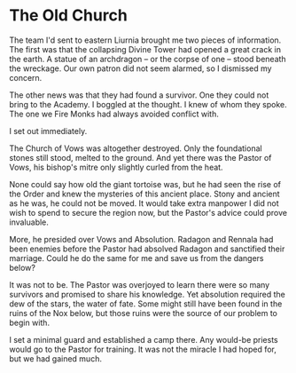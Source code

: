 # The Old Church

The team I'd sent to eastern Liurnia brought me two pieces of information. The first was that the collapsing Divine Tower had opened a great crack in the earth. A statue of an archdragon – or the corpse of one – stood beneath the wreckage. Our own patron did not seem alarmed, so I dismissed my concern.

The other news was that they had found a survivor. One they could not bring to the Academy. I boggled at the thought. I knew of whom they spoke. The one we Fire Monks had always avoided conflict with.

I set out immediately.

The Church of Vows was altogether destroyed. Only the foundational stones still stood, melted to the ground. And yet there was the Pastor of Vows, his bishop's mitre only slightly curled from the heat.

None could say how old the giant tortoise was, but he had seen the rise of the Order and knew the mysteries of this ancient place. Stony and ancient as he was, he could not be moved. It would take extra manpower I did not wish to spend to secure the region now, but the Pastor's advice could prove invaluable.

More, he presided over Vows and Absolution. Radagon and Rennala had been enemies before the Pastor had absolved Radagon and sanctified their marriage. Could he do the same for me and save us from the dangers below?

It was not to be. The Pastor was overjoyed to learn there were so many survivors and promised to share his knowledge. Yet absolution required the dew of the stars, the water of fate. Some might still have been found in the ruins of the Nox below, but those ruins were the source of our problem to begin with.

I set a minimal guard and established a camp there. Any would-be priests would go to the Pastor for training. It was not the miracle I had hoped for, but we had gained much.
